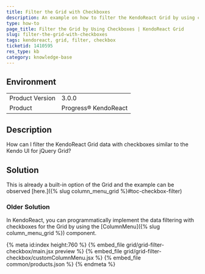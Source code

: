 ```yaml
---
title: Filter the Grid with Checkboxes
description: An example on how to filter the KendoReact Grid by using checkboxes.
type: how-to
page_title: Filter the Grid by Using Checkboxes | KendoReact Grid
slug: filter-the-grid-with-checkboxes
tags: kendoreact, grid, filter, checkbox
ticketid: 1410595
res_type: kb
category: knowledge-base
---
```


## Environment

<table>
    <tbody>
	    <tr>
	    	<td>Product Version</td>
	    	<td>3.0.0</td>
	    </tr>
	    <tr>
	    	<td>Product</td>
	    	<td>Progress® KendoReact</td>
	    </tr>
    </tbody>
</table>


## Description

How can I filter the KendoReact Grid data with checkboxes similar to the Kendo UI for jQuery Grid?

## Solution

This is already a built-in option of the Grid and the example can be observed [here.]({% slug column_menu_grid %}#toc-checkbox-filter)

### Older Solution

In KendoReact, you can programmatically implement the data filtering with checkboxes for the Grid by using the [ColumnMenu]({% slug column_menu_grid %}) component.

{% meta id:index height:760 %}
{% embed_file grid/grid-filter-checkbox/main.jsx preview %}
{% embed_file grid/grid-filter-checkbox/customColumnMenu.jsx %}
{% embed_file common/products.json %}
{% endmeta %}
